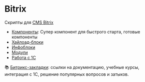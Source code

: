# Bitrix

Скрипты для [CMS Bitrix](https://www.1c-bitrix.ru/)


* [Компоненты](Components): Супер компонент для быстрого старта, готовые компоненты
* [Хайлоад-блоки](HBlock)
* [Инфоблоки](Iblocks)
* [Модули](modules)
* [Работа с 1С](1C)

📚 [Битрикс-закладки](bookmarks.md): ссылки на документацию, учебные курсы, интеграция с 1С, решение популярных вопросов и затыков.
